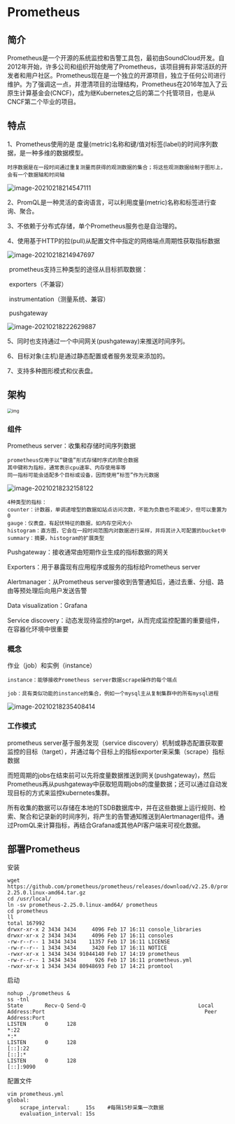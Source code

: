 # Prometheus

## 简介

Prometheus是一个开源的系统监控和告警工具包，最初由SoundCloud开发。自2012年开始，许多公司和组织开始使用了Prometheus，该项目拥有非常活跃的开发者和用户社区。Prometheus现在是一个独立的开源项目，独立于任何公司进行维护。为了强调这一点，并澄清项目的治理结构，Prometheus在2016年加入了云原生计算基金会(CNCF)，成为继Kubernetes之后的第二个托管项目，也是从CNCF第二个毕业的项目。

## 特点

1、Prometheus使用的是  度量(metric)名称和键/值对标签(label)的时间序列数据，是一种多维的数据模型。

```text
时序数据是在一段时间通过重复测量而获得的观测数据的集合；将这些观测数据绘制于图形上，会有一个数据轴和时间轴
```

![image-20210218214547111](https://gitee.com/c_honghui/picture/raw/master/img/20210218214554.png)

2、PromQL是一种灵活的查询语言，可以利用度量(metric)名称和标签进行查询、聚合。

3、不依赖于分布式存储，单个Prometheus服务也是自治理的。

4、使用基于HTTP的拉(pull)从配置文件中指定的网络端点周期性获取指标数据

![image-20210218214947697](https://gitee.com/c_honghui/picture/raw/master/img/20210218214947.png)

​       prometheus支持三种类型的途径从目标抓取数据：

​       exporters（不兼容）

​       instrumentation（测量系统、兼容）

​       pushgateway

![image-20210218222629887](https://gitee.com/c_honghui/picture/raw/master/img/20210218222629.png)

5、同时也支持通过一个中间网关(pushgateway)来推送时间序列。

6、目标对象(主机)是通过静态配置或者服务发现来添加的。

7、支持多种图形模式和仪表盘。

## 架构

<img src="https://gitee.com/c_honghui/picture/raw/master/img/20210218215507.webp" alt="img" style="zoom: 67%;" />



### 组件

Prometheus server：收集和存储时间序列数据

```text
prometheus仅用于以“键值”形式存储时序式的聚合数据
其中键称为指标，通常表示cpu速率、内存使用率等
同一指标可能会适配多个目标或设备，因而使用“标签”作为元数据
```

![image-20210218232158122](https://gitee.com/c_honghui/picture/raw/master/img/20210218232158.png)

```text
4种类型的指标：
counter：计数器，单调递增型的数据如站点访问次数，不能为负数也不能减少，但可以重置为0
gauge：仪表盘，有起伏特征的数据，如内存空闲大小
histogram：直方图，它会在一段时间范围内对数据进行采样，并将其计入可配置的bucket中
summary：摘要，histogram的扩展类型
```

Pushgateway：接收通常由短期作业生成的指标数据的网关

Exporters：用于暴露现有应用程序或服务的指标给Prometheus server

Alertmanager：从Prometheus server接收到告警通知后，通过去重、分组、路由等预处理后向用户发送告警

Data visualization：Grafana

Service discovery：动态发现待监控的target，从而完成监控配置的重要组件，在容器化环境中很重要

### 概念

作业（job）和实例（instance）

```text
instance：能够接收Prometheus server数据scrape操作的每个端点

job：具有类似功能的instance的集合，例如一个mysql主从复制集群中的所有mysql进程
```

![image-20210218235408414](https://gitee.com/c_honghui/picture/raw/master/img/20210218235408.png)

### 工作模式

prometheus server基于服务发现（service discovery）机制或静态配置获取要监控的目标（target），并通过每个目标上的指标exporter来采集（scrape）指标数据

而短周期的jobs在结束前可以先将度量数据推送到网关(pushgateway)，然后Prometheus再从pushgateway中获取短周期jobs的度量数据；还可以通过自动发现目标的方式来监控kubernetes集群。

所有收集的数据可以存储在本地的TSDB数据库中，并在这些数据上运行规则、检索、聚合和记录新的时间序列，将产生的告警通知推送到Alertmanager组件。通过PromQL来计算指标，再结合Grafana或其他API客户端来可视化数据。

## 部署Prometheus

安装

```shell
wget https://github.com/prometheus/prometheus/releases/download/v2.25.0/prometheus-2.25.0.linux-amd64.tar.gz
cd /usr/local/
ln -sv prometheus-2.25.0.linux-amd64/ prometheus
cd prometheus
ll
total 167992
drwxr-xr-x 2 3434 3434     4096 Feb 17 16:11 console_libraries
drwxr-xr-x 2 3434 3434     4096 Feb 17 16:11 consoles
-rw-r--r-- 1 3434 3434    11357 Feb 17 16:11 LICENSE
-rw-r--r-- 1 3434 3434     3420 Feb 17 16:11 NOTICE
-rwxr-xr-x 1 3434 3434 91044140 Feb 17 14:19 prometheus
-rw-r--r-- 1 3434 3434      926 Feb 17 16:11 prometheus.yml
-rwxr-xr-x 1 3434 3434 80948693 Feb 17 14:21 promtool
```

启动

```shell
nohup ./prometheus &
ss -tnl
State       Recv-Q Send-Q                                    Local Address:Port                                                   Peer Address:Port              
LISTEN      0      128                                                   *:22                                                                *:*                  
LISTEN      0      128                                                [::]:22                                                             [::]:*                  
LISTEN      0      128                                                [::]:9090  
```

配置文件

```shell
vim prometheus.yml
global:
	scrape_interval:     15s	#每隔15秒采集一次数据
	evaluation_interval: 15s
```



